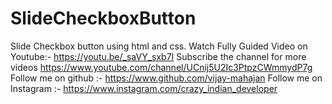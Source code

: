 # SlideCheckboxButton
Slide Checkbox button using html and css.
Watch Fully Guided Video on Youtube:- https://youtu.be/_saVY_sxb7I
Subscribe the channel for more videos https://www.youtube.com/channel/UCnij5U2Ic3PtpzCWmmydP7g
Follow me on github :- https://www.github.com/vijay-mahajan
Follow me on Instagram :- https://www.instagram.com/crazy_indian_developer

